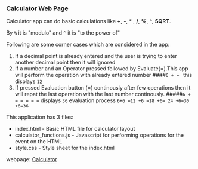 ### Calculator Web Page

Calculator app can do basic calculations like **+**, **-**, * ,  **/**, **%**, **^**, **SQRT**.

By **`%`** it is "modulo" and `^` it is "to the power of"

Following are some corner cases which are considered in the app:

1. If a decimal point is already entered and the user is trying to enter another decimal point then it will ignored
2. If a number and an Operator pressed followed by Evaluate(=).This app will perform the operation with already entered number
        ####`6 + = ` this displays `12`
3. If pressed Evaluation button (=) continously after few operations then it will   repat the last operation with the last number continously.
       #####`6 + = = = = =` displays `36` evaluation process `6+6 =12 +6 =18 +6= 24 +6=30 +6=36`


This application has 3 files:
* index.html - Basic HTML file for calculator layout
* calculator_functions.js - Javascript for performing operations for the event on the HTML
* style.css - Style sheet for the index.html

webpage: [Calculator](https://www.np-calculator.com) 
